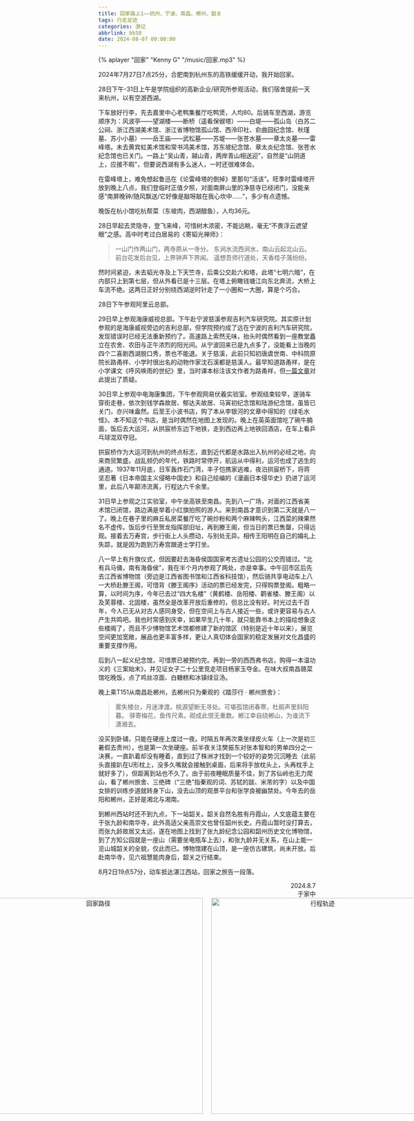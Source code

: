 ```yaml
---
title: 回家路上1——杭州、宁波、南昌、郴州、韶关
tags: 行走足迹
categories: 游记
abbrlink: bb58
date: 2024-08-07 00:00:00
---
```


<script src="https://cdn.jsdelivr.net/npm/aplayer/dist/APlayer.min.js"></script>
{% aplayer "回家" "Kenny G" "/music/回家.mp3" %}

2024年7月27日7点25分，合肥南到杭州东的高铁缓缓开动，我开始回家。

28日下午-31日上午是学院组织的高新企业/研究所参观活动，我们宿舍提前一天来杭州，以有空游西湖。

下车放好行李，先去嘉里中心老鸭集餐厅吃鸭煲，人均80。后骑车至西湖，游览顺序为：风波亭——望湖楼——断桥（遥看保俶塔）——白堤——孤山岛（白苏二公祠、浙江西湖美术馆、浙江省博物馆孤山馆、西泠印社、俞曲园纪念馆、秋瑾墓、苏小小墓）——岳王庙——武松墓——苏堤——张苍水墓——章太炎墓——雷峰塔。未去黄宾虹美术馆和常书鸿美术馆，苏东坡纪念馆、章太炎纪念馆、张苍水纪念馆也已关门。一路上“吴山青，越山青，两岸青山相送迎”，自然是“山阴道上，应接不暇”，但要说西湖有多么迷人，一时还很难体会。

在雷峰塔上，难免想起鲁迅在《论雷峰塔的倒掉》里那句“活该”。旺季时雷峰塔开放到晚上八点，我们登临时正值夕照，对面南屏山里的净慈寺已经闭门，没能亲感“南屏晚钟/随风飘送/它好像是敲呀敲在我心坎中……”，多少有点遗憾。

晚饭在杭小馆吃杭帮菜（东坡肉，西湖醋鱼），人均36元。

28日早起去灵隐寺，登飞来峰，可惜树木浓密，不能远眺，毫无“不畏浮云遮望眼”之感。高中时考过白居易的《寄韬光禅师》：

> 一山门作两山门，两寺原从一寺分。
> 东涧水流西涧水，南山云起北山云。
> 前台花发后台见，上界钟声下界闻。
> 遥想吾师行道处，天香桂子落纷纷。

然时间紧迫，未去韬光寺及上下天竺寺，后乘公交赴六和塔，此塔“七明六暗”，在内部只上到第七层，但从外看已是十三层。在塔上俯瞰钱塘江向东北奔流，大桥上车流不绝。这两日正好分别绕西湖逆时针走了一小圈和一大圈，算是个巧合。

28日下午参观阿里云总部。

29日早上参观海康威视总部。下午赴宁波慈溪参观吉利汽车研究院。其实原计划参观的是海康威视旁边的吉利总部，但学院预约成了远在宁波的吉利汽车研究院，发现错误时已经无法重新预约了。高速路上索然无味，抬头时偶然看到一座教堂矗立在农舍、农田与正午浓烈的阳光间。从宁波回来已是九点多了，没能看上当晚的四个二喜剧西湖脱口秀，票也不能退。关于慈溪，此前只知初唐虞世南、中科院原院长路甬祥、小学时很出名的动物作家沈石溪都是慈溪人。最早知道路甬祥，是在小学课文《呼风唤雨的世纪》里，当时课本标注该文作者为路甬祥，但[一篇文章](https://www.163.com/dy/article/IO1VNASL0521NE3N.html)对此提出了质疑。

30日早上参观中电海康集团，下午参观网易伏羲实验室。参观结束较早，遂骑车穿街走巷，依次到钱学森故居、郁达夫故居、马寅初纪念馆和陆游纪念馆，虽皆已关门，亦兴味盎然。后至王小波书店，购了本从李银河的文章中得知的《绿毛水怪》。本不知这个书店，是当时偶然在地图上发现的。晚上在英英面馆吃了碗牛腩面，饭后去大运河，从拱宸桥东边下地铁，走到西边再上地铁回酒店，在车上看乒乓球混双夺冠。

拱宸桥作为大运河到杭州的终点标志，直到近代都是水路出入杭州的必经之地，向来商贸繁盛。战乱频仍的年代，铁路时常停开，航运从中得利，运河也成了逃生的通道。1937年11月底，日军轰炸石门湾，丰子恺携家逃难，夜泊拱宸桥下，将蒋坚忍著《日本帝国主义侵略中国史》和自己绘编的《漫画日本侵华史》扔进了运河里，此后八年颠沛流离，行程达六千余里。

31日早上参观之江实验室，中午坐高铁至南昌。先到八一广场，对面的江西省美术馆已闭馆，路边满是举着小红旗拍照的游人。来到南昌才意识到第二天就是八一了。晚上在巷子里的麻丘私房菜餐厅吃了碗炒粉和两个麻辣鸭头，江西菜的辣果然名不虚传。饭后步行至贺龙指挥部旧址，再到滕王阁，但当日的票已售罄，只得远观。接着去万寿宫，步行街上人头攒动，与别处无异。相传王阳明在自己的婚礼上失踪，就是因为跑到万寿宫跟道士学打坐。

八一早上有升旗仪式，但因要赶去海昏侯国国家考古遗址公园的公交而错过。“北有兵马俑，南有海昏侯”，我在半个月内参观了两处，亦是幸事。中午回市区后先去江西省博物馆（旁边是江西省图书馆和江西省科技馆），然后骑共享电动车上八一大桥赴滕王阁，可惜背《滕王阁序》活动的票已经发完，只得购票登阁。粗略一算，以时间为序，今年已去过“四大名楼”（黄鹤楼、岳阳楼、鹳雀楼、滕王阁）以及芙蓉楼、北固楼，虽然全是改革开放后重修的，但总比没有好。时光过去千百年，今人已无从对古人感同身受，但在空间上与古人接近一些，或许更容易与古人产生共鸣吧。我也时常感到庆幸，如果早生几十年，就只能靠书本上的描绘想象这些楼阁了，而且不少博物馆艺术馆都修建了新的馆区（特别是近十年以来），展览空间更加宽敞，展品也更丰富多样，更让人真切体会国家的稳定发展对文化昌盛的重要支撑作用。

后到八一起义纪念馆，可惜票已被预约完。再到一旁的西西弗书店，购得一本温功义的《三案始末》，并见证女子二十公里竞走项目杨家玉夺金。在味大叔南昌赣菜馆吃晚饭，点了鸡丝凉面、白糖糕和冰镇绿豆汤。

晚上乘T151从南昌赴郴州，去郴州只为秦观的《踏莎行 · 郴州旅舍》：

> 雾失楼台，月迷津渡。桃源望断无寻处。可堪孤馆闭春寒，杜鹃声里斜阳暮。
> 驿寄梅花，鱼传尺素。砌成此恨无重数。郴江幸自绕郴山，为谁流下潇湘去。

没买到卧铺，只能在硬座上度过一夜。时隔五年再次乘坐绿皮火车（上一次是初三暑假去贵州），也是第一次坐硬座。前半夜关注樊振东对张本智和的男单四分之一决赛，一直趴着却没有睡着，直到过了株洲才找到一个较好的姿势沉沉睡去（此前头直接趴在U形枕上，没多久嘴就会接触到桌面，后来将手放枕头上，头再枕手上就好多了），但距离到站也不久了。由于前夜睡眠质量不佳，到了苏仙岭也无力爬山，看了郴州旅舍、三绝碑（“三绝”指秦观的词、苏轼的跋、米芾的字）以及中国女排的训练步道就转身下山，没去山顶的观景平台和张学良被幽禁处。今年去的岳阳和郴州，正好是湘北与湘南。

到郴州西站时还不到九点，下一站韶关。韶关自然名胜有丹霞山，人文底蕴主要在于张九龄和南华寺，此外高适父亲高崇文也曾任韶州长史。丹霞山暂时没打算去，而张九龄故居又太远，遂在地图上找到了张九龄纪念公园和韶州历史文化博物馆，到了方知公园就是一座山（需要坐电瓶车上去），和张九龄并无关系，在山上能一览山城韶关的全貌，仅此而已。博物馆建在山顶，是一座仿古建筑，尚未开放。后赴南华寺，见六祖慧能肉身后，韶关之行结束。

8月2日19点57分，动车抵达湛江西站，回家之旅告一段落。

<div style="text-align: right;">2024.8.7<br>于家中</div>

<div style="display: flex; justify-content: center; align-items: center;">
  <figure style="text-align: center; margin: 0 10px;">
    <img src="https://s3.bmp.ovh/imgs/2024/12/31/bf91a6c8e6e5e85c.jpg" alt="回家路径" style="display: block; margin-left: auto; margin-right: auto; height: 500px;">
  </figure>

  <figure style="text-align: center; margin: 0 10px;">
    <img src="https://s3.bmp.ovh/imgs/2025/02/27/eb792d7a5706eea7.jpg" alt="行程轨迹" style="display: block; margin-left: auto; margin-right: auto; height: 500px;">
  </figure>
</div>
